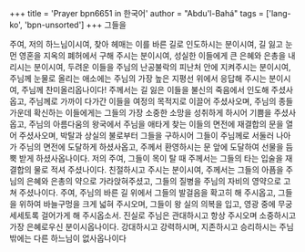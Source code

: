 +++
title = 'Prayer bpn6651 in 한국어'
author = "Abdu'l-Bahá"
tags = ['lang-ko', 'bpn-unsorted']
+++
그들을

주여, 저의 하느님이시여, 찾아 헤매는 이를 바른 길로 인도하시는 분이시여, 길 잃고 눈 먼 영혼을 지옥의 폐허에서 구해 주시는 분이시여, 성실한 이들에게 큰 은혜와 은총을 내리시는 분이시여, 두려운 이들을 주님의 난공불락의 피난처 안에 지켜주시는 분이시여, 주님께 눈물로 올리는 애소에는 주님의 가장 높은 지평선 위에서 응답해 주시는 분이시여, 주님께 찬미올리옵나이다! 주께서는 길 잃은 이들을 불신의 죽음에서 인도해 주셨사옵고, 주님께로 가까이 다가간 이들을 여정의 목적지로 이끌어 주셨사오며, 주님의 종들 가운데 확신하는 이들에게는 그들의 가장 소중한 소망을 성취하게 하시어 기쁨을 주셨사옵고, 주님의 아름다움의 왕국에서 주님을 애타게 찾는 이들의 면전에 재결합의 문을 열어 주셨사오며, 박탈과 상실의 불로부터 그들을 구하시어 그들이 주님께로 서둘러 나아가 주님의 면전에 도달하게 하셨사옵고, 주께서 환영하시는 문 앞에 도달하여 선물을 듬뿍 받게 하셨사옵나이다.
저의 주여, 그들이 목이 탈 때 주께서는 그들의 타는 입술을 재결합의 물로 적셔 주셨나이다. 친절하시고 주시는 분이시여, 주께서는 그들의 아픔을 주님의 은혜와 은총의 약으로 가라앉혀주셨고, 그들의 질병을 주님의 자비의 영약으로 고쳐 주셨나이다. 주여, 주님의 바른 길 위에서 그들의 발걸음을 확고히 해 주시옵고, 그들을 위하여 바늘구멍을 크게 넓혀 주시오며, 그들이 왕 실의 의복을 입고, 영광 중에 무궁세세토록 걸어가게 해 주시옵소서.
진실로 주님은 관대하시고 항상 주시오며 소중하시고 가장 은혜로우신 분이시옵나이다. 강대하시고 강력하시며, 지존하시고 승리하시는 주님 밖에는 다른 하느님이 없사옵나이다
